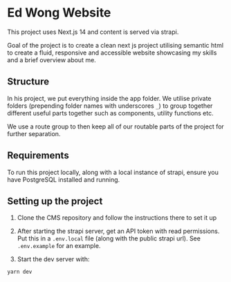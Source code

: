# Ed Wong Website

This project uses Next.js 14 and content is served via strapi.

Goal of the project is to create a clean next js project utilising semantic html to create a fluid, responsive and accessible website showcasing my skills and a brief overview about me.

## Structure

In his project, we put everything inside the app folder. We utilise private folders (prepending folder names with underscores `_`) to group together different useful parts together such as components, utility functions etc.

We use a route group to then keep all of our routable parts of the project for further separation.

## Requirements

To run this project locally, along with a local instance of strapi, ensure you have PostgreSQL installed and running.

## Setting up the project

1. Clone the CMS repository and follow the instructions there to set it up

2. After starting the strapi server, get an API token with read permissions. Put this in a `.env.local` file (along with the public strapi url). See `.env.example` for an example.

3. Start the dev server with:

```bash
yarn dev
```
